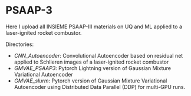 # PSAAP-3
Here I upload all INSIEME PSAAP-III  materials on UQ and ML applied to a laser-ignited rocket combustor.

Directories:

- *CNN_Autoencoder*: Convolutional Autoencoder based on residual net applied to Schlieren images of a laser-ignited rocket combustor
- *GMVAE_PSAAP3*: Pytorch Lightning version of Gaussian Mixture Variational Autoencoder 
- *GMVAE_slurm*: Pytorch version of Gaussian Mixture Variational Autoencoder using Distributed Data Parallel (DDP) for multi-GPU runs.
